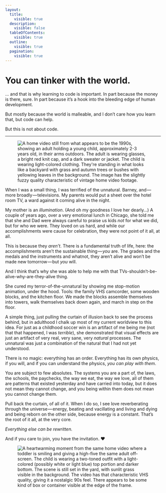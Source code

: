 ```yaml
---
layout:
  title:
    visible: true
  description:
    visible: false
  tableOfContents:
    visible: true
  outline:
    visible: true
  pagination:
    visible: true
---
```


# You can tinker with the world.

… and that is why learning to code is important. In part because the money is there, sure. In part because it’s a hook into the bleeding edge of human development.

But mostly because the world is malleable, and I don’t care how you learn that, but code can help.

But this is not about code.

***

<figure><img src="https://images.squarespace-cdn.com/content/v1/5990d0a46f4ca37e4c9886bc/1502743196354-JGIMXBB5JWGHPHNIZ1E3/image-asset.jpeg" alt="A home video still from what appears to be the 1990s, showing an adult holding a young child, approximately 2-3 years old, in their arms outdoors. The adult is wearing glasses, a bright red knit cap, and a dark sweater or jacket. The child is wearing light-colored clothing. They&#x27;re standing in what looks like a backyard with grass and autumn trees or bushes with yellowing leaves in the background. The image has the slightly fuzzy quality characteristic of vintage home video footage."><figcaption></figcaption></figure>

When I was a small thing, I was terrified of the unnatural. Barney, and — more broadly — televisions. My parents would put a sheet over the hotel room TV, a ward against it coming alive in the night.

My mother is an _illumination_. (And oh my goodness I love her dearly…) A couple of years ago, over a very emotional lunch in Chicago, she told me that she and Dad were always careful to praise us kids _not_ for what we did, but for who we were. They loved on us hard, and while our accomplishments were cause for celebration, they were not point of it all, at all.

This is because they _aren’t_. There is a fundamental truth of life, here: the accomplishments aren’t the sustainable thing — _you_ are. The grades and the medals and the instruments and whatnot, they aren’t alive and won’t be made new tomorrow — but _you_ will.

And I think that’s why she was able to help me with that TVs-shouldn’t-be-alive-why-are-they-alive thing.

She cured my terror-of-the-unnatural by showing me stop-motion animation, under the hood. Tools: the family VHS camcorder, some wooden blocks, and the kitchen floor. We made the blocks assemble themselves into towers, walk themselves back down again, and march in step on the floor.

A simple thing, just pulling the curtain of illusion back to see the process behind, but in adulthood I chalk up most of my current worldview to this idea. For just as a childhood soccer win is an artifact of me being me (not that that happened, I was _terrible_), she demonstrated that visual effects are just an artifact of very real, very sane, very _natural_ processes. The unnatural was just a combination of the natural that I had not yet understood.

There is no magic: everything has an order. Everything has its own physics, if you will, and if you can understand the physics, _you can play with them_.

You are subject to few absolutes. The systems you are a part of, the laws, the schools, the paychecks, the way we eat, the way we love, all of them are patterns that existed yesterday and have carried into today, but it does not mean they cannot change, and you being within them does not mean you cannot change them.

Pull back the curtain, of all of it. When I do so, I see love reverberating through the universe — energy, beating and vacillating and living and dying and being reborn on the other side, because energy is a constant. That’s the root of it all, at the very core.

_Everything else can be rewritten._

And if you care to join, you have the invitation. ❤️

<figure><img src="https://images.squarespace-cdn.com/content/v1/5990d0a46f4ca37e4c9886bc/1502743212443-D00W5BIH3W05J0O3UH99/image-asset.jpeg" alt="A heartwarming moment from the same home video where a toddler is smiling and giving a high-five the same adult off-screen. The child is wearing a two-toned outfit with a light-colored (possibly white or light blue) top portion and darker bottom. The scene is still set in the yard, with sunlit grass visible in the background. The video has that characteristic VHS quality, giving it a nostalgic 90s feel. There appears to be some kind of box or container visible at the edge of the frame."><figcaption></figcaption></figure>
